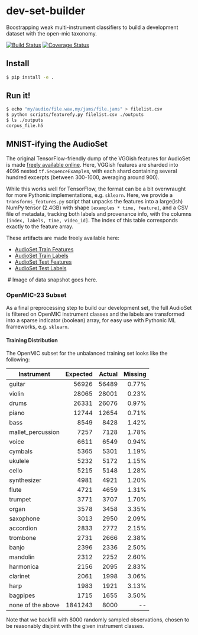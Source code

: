 # dev-set-builder
Boostrapping weak multi-instrument classifiers to build a development dataset with the open-mic taxonomy.

[![Build Status](https://travis-ci.org/cosmir/dev-set-builder.svg?branch=master)](https://travis-ci.org/cosmir/dev-set-builder)
[![Coverage Status](https://coveralls.io/repos/github/cosmir/dev-set-builder/badge.svg?branch=master)](https://coveralls.io/github/cosmir/dev-set-builder?branch=master)

## Install

```bash
$ pip install -e .
```

## Run it!

```bash
$ echo "my/audio/file.wav,my/jams/file.jams" > filelist.csv
$ python scripts/featurefy.py filelist.csv ./outputs
$ ls ./outputs
corpus_file.h5
```

## MNIST-ifying the AudioSet

The original TensorFlow-friendly dump of the VGGish features for AudioSet is made [freely available online](https://research.google.com/audioset/download.html). Here, VGGish features are sharded into 4096 nested `tf.SequenceExample`s, with each shard containing several hundred excerpts (between 300-1000, averaging around 900).

While this works well for TensorFlow, the format can be a bit overwraught for more Pythonic implementations, e.g. `sklearn`. Here, we provide a `transforms_features.py` script that unpacks the features into a large(ish) NumPy tensor (2.4GB) with shape `[examples * time, feature]`, and a CSV file of metadata, tracking both labels and provenance info, with the columns `[index, labels, time, video_id]`. The index of this table corresponds exactly to the feature array.

These artifacts are made freely available here:

* [AudioSet Train Features]()
* [AudioSet Train Labels]()
* [AudioSet Test Features]()
* [AudioSet Test Labels]()

![]()  # Image of data snapshot goes here.

### OpenMIC-23 Subset

As a final preprocessing step to build our development set, the full AudioSet is filtered on OpenMIC instrument classes and the labels are transformed into a sparse indicator (boolean) array, for easy use with Pythonic ML frameworks, e.g. `sklearn`.

#### Training Distribution

The OpenMIC subset for the unbalanced training set looks like the following:

| Instrument           | Expected | Actual   | Missing |
| -------------------- | --------:| --------:| -------:|
| guitar               |    56926 |    56489 |   0.77% |
| violin               |    28065 |    28001 |   0.23% |
| drums                |    26331 |    26076 |   0.97% |
| piano                |    12744 |    12654 |   0.71% |
| bass                 |     8549 |     8428 |   1.42% |
| mallet_percussion    |     7257 |     7128 |   1.78% |
| voice                |     6611 |     6549 |   0.94% |
| cymbals              |     5365 |     5301 |   1.19% |
| ukulele              |     5232 |     5172 |   1.15% |
| cello                |     5215 |     5148 |   1.28% |
| synthesizer          |     4981 |     4921 |   1.20% |
| flute                |     4721 |     4659 |   1.31% |
| trumpet              |     3771 |     3707 |   1.70% |
| organ                |     3578 |     3458 |   3.35% |
| saxophone            |     3013 |     2950 |   2.09% |
| accordion            |     2833 |     2772 |   2.15% |
| trombone             |     2731 |     2666 |   2.38% |
| banjo                |     2396 |     2336 |   2.50% |
| mandolin             |     2312 |     2252 |   2.60% |
| harmonica            |     2156 |     2095 |   2.83% |
| clarinet             |     2061 |     1998 |   3.06% |
| harp                 |     1983 |     1921 |   3.13% |
| bagpipes             |     1715 |     1655 |   3.50% |
| none of the above    |  1841243 |     8000 |    --   |

Note that we backfill with 8000 randomly sampled observations, chosen to be reasonably disjoint with the given instrument classes.